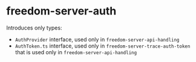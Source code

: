 # freedom-server-auth

Introduces only types:
- `AuthProvider` interface, used only in `freedom-server-api-handling`
- `AuthToken.ts` interface, used only in `freedom-server-trace-auth-token` that is used only in `freedom-server-api-handling`
